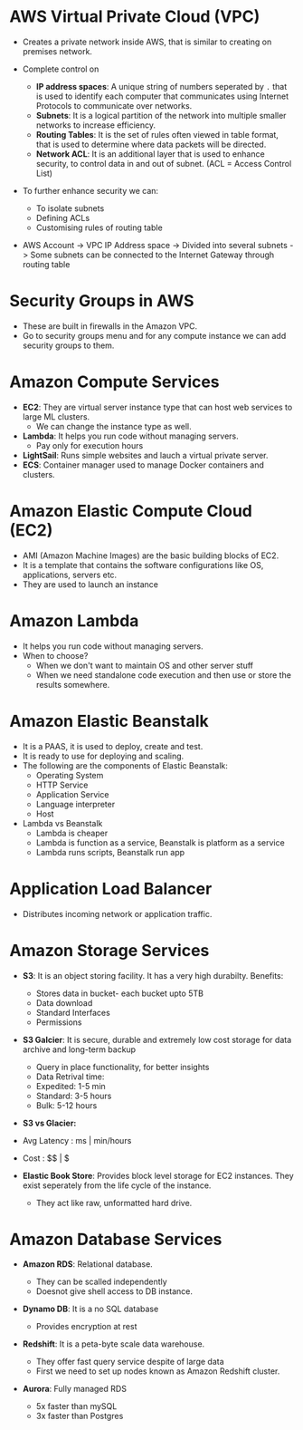 # AWS Virtual Private Cloud (VPC)

- Creates a private network inside AWS, that is similar to creating on premises network. 
- Complete control on 
  - **IP address spaces**: A unique string of numbers seperated by `.` that is used to identify each computer that communicates using 
    Internet Protocols to communicate over networks. 
  - **Subnets**: It is a logical partition of the network into multiple smaller networks to increase efficiency. 
  - **Routing Tables**: It is the set of rules often viewed in table format, that is used to determine where data packets will be directed. 
  - **Network ACL**: It is an additional layer that is used to enhance security, to control data in and out of subnet. (ACL = Access Control List)
  
- To further enhance security we can:
  - To isolate subnets 
  - Defining ACLs
  - Customising rules of routing table 

- AWS Account -> VPC IP Address space -> Divided into several subnets 
  -> Some subnets can be connected to the Internet Gateway through routing table 
  
# Security Groups in AWS 

- These are built in firewalls in the Amazon VPC. 
- Go to security groups menu and for any compute instance we can add security groups to them. 

# Amazon Compute Services
- **EC2**: They are virtual server instance type that can host web services to large ML clusters.
  - We can change the instance type as well.  
- **Lambda**: It helps you run code without managing servers.
  - Pay only for execution hours 
- **LightSail**: Runs simple websites and lauch a virtual private server. 
- **ECS**: Container manager used to manage Docker containers and clusters. 

# Amazon Elastic Compute Cloud (EC2)
- AMI (Amazon Machine Images) are the basic building blocks of EC2. 
- It is a template that contains the software configurations like OS, applications, servers etc. 
- They are used to launch an instance  

# Amazon Lambda
- It helps you run code without managing servers.
- When to choose?
  - When we don't want to maintain OS and other server stuff
  - When we need standalone code execution and then use or store the results somewhere. 

# Amazon Elastic Beanstalk 
- It is a PAAS, it is used to deploy, create and test. 
- It is ready to use for deploying and scaling. 
- The following are the components of Elastic Beanstalk:
  - Operating System 
  - HTTP Service 
  - Application Service
  - Language interpreter
  - Host
- Lambda vs Beanstalk
  - Lambda is cheaper 
  - Lambda is function as a service, Beanstalk is platform as a service 
  - Lambda runs scripts, Beanstalk run app  

# Application Load Balancer 
- Distributes incoming network or application traffic. 

# Amazon Storage Services 
- **S3**: It is an object storing facility. It has a very high durabilty. Benefits:
  - Stores data in bucket- each bucket upto 5TB
  - Data download 
  - Standard Interfaces 
  - Permissions 
  
- **S3 Galcier**: It is secure, durable and extremely low cost storage for data archive and long-term backup
  - Query in place functionality, for better insights
  - Data Retrival time: 
   -  Expedited: 1-5 min
   -  Standard: 3-5 hours
   -  Bulk: 5-12 hours
   
-  **S3 vs Glacier:**
  - Avg Latency : ms | min/hours
  - Cost : $$ | $

- **Elastic Book Store**: Provides block level storage for EC2 instances. They exist seperately from the life cycle of the instance.
  - They act like raw, unformatted hard drive. 


# Amazon Database Services 

- **Amazon RDS**: Relational database. 
  - They can be scalled independently
  - Doesnot give shell access to DB instance. 
  
- **Dynamo DB**:  It is a no SQL database
  - Provides encryption at rest  

- **Redshift**: It is a peta-byte scale data warehouse. 
  - They offer fast query service despite of large data
  - First we need to set up nodes known as Amazon Redshift cluster.

- **Aurora**: Fully managed RDS
  - 5x faster than mySQL
  - 3x faster than Postgres
  
 
